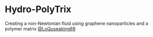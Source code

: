 # Hydro-PolyTrix
Creating a non-Newtonian fluid using graphene nanoparticles and a polymer matrix [@LoQuseaking69]()
